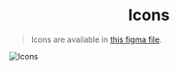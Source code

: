 <h1 align=center>Icons</h1>

> Icons are available in [this figma file](https://www.figma.com/file/Dej3ZTQGOsrz5ucnnaohOI/Ark-README-Icons?node-id=1%3A2&t=iPVy4OduYdpMgymm-1).

<img align=center src="../images/.misc/Sheet.svg" alt="Icons">
